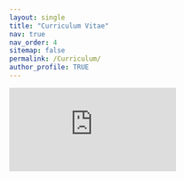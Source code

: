 ```yaml
---
layout: single
title: "Curriculum Vitae"
nav: true
nav_order: 4
sitemap: false
permalink: /Curriculum/
author_profile: TRUE
---
```


<embed src="https://paogalanot.github.io/assets/pdf/CV_update_March2025" type="application/pdf" />
